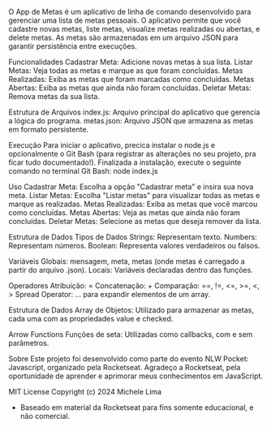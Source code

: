 O App de Metas é um aplicativo de linha de comando desenvolvido para gerenciar uma lista de metas pessoais. O aplicativo permite que você cadastre novas metas, liste metas, visualize metas realizadas ou abertas, e delete metas. As metas são armazenadas em um arquivo JSON para garantir persistência entre execuções.

Funcionalidades
Cadastrar Meta: Adicione novas metas à sua lista.
Listar Metas: Veja todas as metas e marque as que foram concluídas.
Metas Realizadas: Exiba as metas que foram marcadas como concluídas.
Metas Abertas: Exiba as metas que ainda não foram concluídas.
Deletar Metas: Remova metas da sua lista.


Estrutura de Arquivos
index.js: Arquivo principal do aplicativo que gerencia a lógica do programa.
metas.json: Arquivo JSON que armazena as metas em formato persistente.


Execução
Para iniciar o aplicativo, precica instalar o node.js e opcionalmente o Git Bash (para registrar as alterações no seu projeto, pra ficar tudo documentado!).
Finalizada a instalação, execute o seguinte comando no terminal Git Bash: node index.js


Uso
Cadastrar Meta: Escolha a opção "Cadastrar meta" e insira sua nova meta.
Listar Metas: Escolha "Listar metas" para visualizar todas as metas e marque as realizadas.
Metas Realizadas: Exiba as metas que você marcou como concluídas.
Metas Abertas: Veja as metas que ainda não foram concluídas.
Deletar Metas: Selecione as metas que deseja remover da lista.


Estrutura de Dados
Tipos de Dados
Strings: Representam texto.
Numbers: Representam números.
Boolean: Representa valores verdadeiros ou falsos.


Variáveis
Globais: mensagem, meta, metas (onde metas é carregado a partir do arquivo .json).
Locais: Variáveis declaradas dentro das funções.


Operadores
Atribuição: =
Concatenação: +
Comparação: ==, !=, <=, >=, <, >
Spread Operator: ... para expandir elementos de um array.


Estrutura de Dados
Array de Objetos: Utilizado para armazenar as metas, cada uma com as propriedades value e checked.


Arrow Functions
Funções de seta: Utilizadas como callbacks, com e sem parâmetros.


Sobre
Este projeto foi desenvolvido como parte do evento NLW Pocket: Javascript, organizado pela Rocketseat. Agradeço a Rocketseat, pela oportunidade de aprender e aprimorar meus conhecimentos em JavaScript.


MIT License
Copyright (c) 2024 Michele Lima
- Baseado em material da Rocketseat para fins somente educacional, e não comercial.
